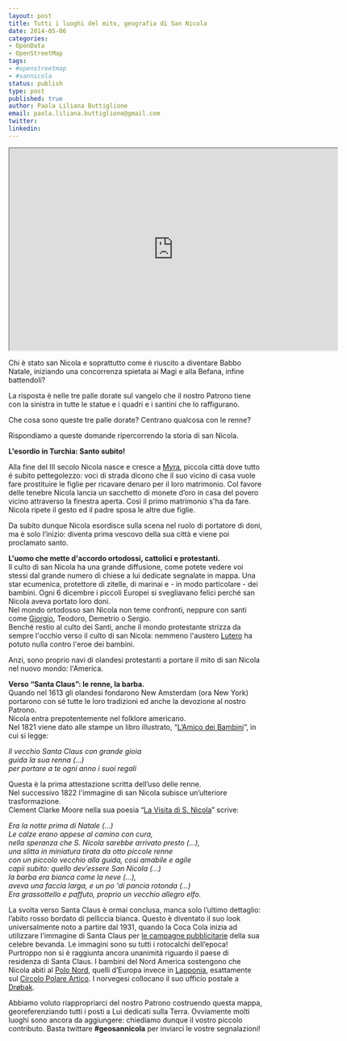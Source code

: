 ```yaml
---
layout: post
title: Tutti i luoghi del mito, geografia di San Nicola
date: 2014-05-06
categories:
- OpenData
- OpenStreetMap
tags:
- #openstreetmap
- #sannicola
status: publish
type: post
published: true
author: Paola Liliana Buttiglione
email: paola.liliana.buttiglione@gmail.com
twitter:
linkedin:
---
```

<p><iframe src="http://maps.cortesi.com/san-nicola-map/" height="400" width="650" seamless=""></iframe></p>
<p>Chi è stato san Nicola e soprattutto come è riuscito a diventare Babbo Natale, iniziando una concorrenza spietata ai Magi e alla Befana, infine battendoli?</p>
<p>La risposta è nelle tre palle dorate sul vangelo che il nostro Patrono tiene con la sinistra in tutte le statue e i quadri e i santini che lo raffigurano.</p>
<p>Che cosa sono queste tre palle dorate? Centrano qualcosa con le renne?</p>
<p>Rispondiamo a queste domande ripercorrendo la storia di san Nicola.</p>
<p><strong>L'esordio in Turchia: Santo subito!</strong><br />

<!--more-->

Alla fine del III secolo Nicola nasce e cresce a <a href="http://it.wikipedia.org/wiki/Myra">Myra</a>, piccola città dove tutto é subito pettegolezzo: voci di strada dicono che il suo vicino di casa vuole fare prostituire le figlie per ricavare denaro per il loro matrimonio. Col favore delle tenebre Nicola lancia un sacchetto di monete d’oro in casa del povero vicino attraverso la finestra aperta. Così il primo matrimonio s'ha da fare. Nicola ripete il gesto ed il padre sposa le altre due figlie.</p>
<p>Da subito dunque Nicola esordisce sulla scena nel ruolo di portatore di doni, ma è solo l’inizio: diventa prima vescovo della sua città e viene poi proclamato santo.</p>
<p><strong>L'uomo che mette d'accordo ortodossi, cattolici e protestanti.</strong><br />
Il culto di san Nicola ha una grande diffusione, come potete vedere voi stessi dal grande numero di chiese a lui dedicate segnalate in mappa. Una star ecumenica, protettore di zitelle, di marinai e - in modo particolare - dei bambini. Ogni 6 dicembre i piccoli Europei si svegliavano felici perché san Nicola aveva portato loro doni.<br />
Nel mondo ortodosso san Nicola non teme confronti, neppure con santi come <a href="http://it.wikipedia.org/wiki/San_Giorgio">Giorgio</a>, Teodoro, Demetrio o Sergio.<br />
Benché restio al culto dei Santi, anche il mondo protestante strizza da sempre l'occhio verso il culto di san Nicola: nemmeno l'austero <a href="http://it.wikipedia.org/wiki/Martin_Lutero">Lutero</a> ha potuto nulla contro l'eroe dei bambini.</p>
<p>Anzi, sono proprio navi di olandesi protestanti a portare il mito di san Nicola nel nuovo mondo: l'America.</p>
<p><strong>Verso “Santa Claus”: le renne, la barba.</strong><br />
Quando nel 1613 gli olandesi fondarono New Amsterdam (ora New York) portarono con sé tutte le loro tradizioni ed anche la devozione al nostro Patrono.<br />
Nicola entra prepotentemente nel folklore americano.<br />
Nel 1821 viene dato alle stampe un libro illustrato, “<a href="http://urbanlegends.about.com/od/historical/a/clement_c_moore.htm">L’Amico dei Bambini</a>”, in cui si legge:</p>
<p><em>Il vecchio Santa Claus con grande gioia</em><br />
<em>guida la sua renna (...)</em><br />
<em>per portare a te ogni anno i suoi regali</em></p>
<p>Questa è la prima attestazione scritta dell’uso delle renne.<br />
Nel successivo 1822 l'immagine di san Nicola subisce un’ulteriore trasformazione.<br />
Clement Clarke Moore nella sua poesia “<a href="http://it.wikipedia.org/wiki/A_Visit_from_St._Nicholas">La Visita di S. Nicola</a>” scrive:</p>
<p><em>Era la notte prima di Natale (...)</em><br />
<em>Le calze erano appese al camino con cura,</em><br />
<em>nella speranza che S. Nicola sarebbe arrivato presto (…),</em><br />
<em>una slitta in miniatura tirata da otto piccole renne</em><br />
<em>con un piccolo vecchio alla guida, così amabile e agile</em><br />
<em>capii subito: quello dev’essere San Nicola (...)</em><br />
<em>la barba era bianca come la neve (…),</em><br />
<em>aveva una faccia larga, e un po 'di pancia rotonda (…)</em><br />
<em>Era grassottello e paffuto, proprio un vecchio allegro elfo.</em></p>
<p>La svolta verso Santa Claus è ormai conclusa, manca solo l’ultimo dettaglio: l’abito rosso bordato di pelliccia bianca. Questo è diventato il suo look universalmente noto a partire dal 1931, quando la Coca Cola inizia ad utilizzare l'immagine di Santa Claus per <a href="https://www.google.it/search?q=coca+cola+babbo+natale&amp;rlz=1C1CHMO_itIT548IT548&amp;espv=210&amp;es_sm=122&amp;tbm=isch&amp;tbo=u&amp;source=univ&amp;sa=X&amp;ei=DfegUuPdAcnxygOK84HYAg&amp;ved=0CDMQsAQ&amp;biw=1517&amp;bih=713&amp;dpr=0.9">le campagne pubblicitarie</a> della sua celebre bevanda. Le immagini sono su tutti i rotocalchi dell’epoca!<br />
Purtroppo non si è raggiunta ancora unanimità riguardo il paese di residenza di Santa Claus. I bambini del Nord America sostengono che Nicola abiti al <a href="http://it.wikipedia.org/wiki/Polo_nord">Polo Nord</a>, quelli d’Europa invece in <a href="http://it.wikipedia.org/wiki/Lapponia">Lapponia</a>, esattamente sul <a href="http://it.wikipedia.org/wiki/Circolo_polare_artico">Circolo Polare Artico</a>. I norvegesi collocano il suo ufficio postale a <a href="http://it.wikipedia.org/wiki/Dr%C3%B8bak">Drøbak</a>.</p>
<p>Abbiamo voluto riappropriarci del nostro Patrono costruendo questa mappa, georeferenziando tutti i posti a Lui dedicati sulla Terra. Ovviamente molti luoghi sono ancora da aggiungere: chiediamo dunque il vostro piccolo contributo. Basta twittare <strong>#geosannicola</strong> per inviarci le vostre segnalazioni!</p>
